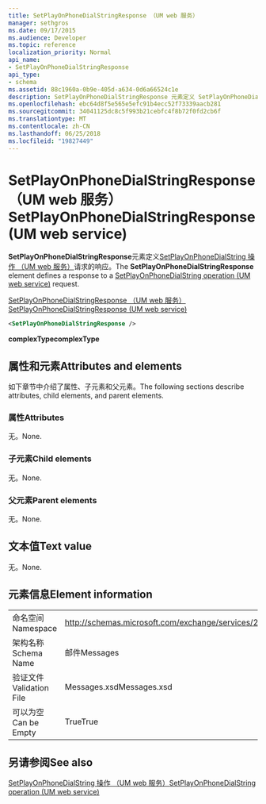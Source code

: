 ```yaml
---
title: SetPlayOnPhoneDialStringResponse （UM web 服务）
manager: sethgros
ms.date: 09/17/2015
ms.audience: Developer
ms.topic: reference
localization_priority: Normal
api_name:
- SetPlayOnPhoneDialStringResponse
api_type:
- schema
ms.assetid: 88c1960a-0b9e-405d-a634-0d6a66524c1e
description: SetPlayOnPhoneDialStringResponse 元素定义 SetPlayOnPhoneDialString 操作 （UM web 服务） 请求的响应。
ms.openlocfilehash: ebc64d8f5e565e5efc91b4ecc52f73339aacb281
ms.sourcegitcommit: 34041125dc8c5f993b21cebfc4f8b72f0fd2cb6f
ms.translationtype: MT
ms.contentlocale: zh-CN
ms.lasthandoff: 06/25/2018
ms.locfileid: "19827449"
---
```

# <a name="setplayonphonedialstringresponse-um-web-service"></a><span data-ttu-id="e82ea-103">SetPlayOnPhoneDialStringResponse （UM web 服务）</span><span class="sxs-lookup"><span data-stu-id="e82ea-103">SetPlayOnPhoneDialStringResponse (UM web service)</span></span>

<span data-ttu-id="e82ea-104">**SetPlayOnPhoneDialStringResponse**元素定义[SetPlayOnPhoneDialString 操作 （UM web 服务）](setplayonphonedialstring-operation-um-web-service.md)请求的响应。</span><span class="sxs-lookup"><span data-stu-id="e82ea-104">The **SetPlayOnPhoneDialStringResponse** element defines a response to a [SetPlayOnPhoneDialString operation (UM web service)](setplayonphonedialstring-operation-um-web-service.md) request.</span></span> 
  
[<span data-ttu-id="e82ea-105">SetPlayOnPhoneDialStringResponse （UM web 服务）</span><span class="sxs-lookup"><span data-stu-id="e82ea-105">SetPlayOnPhoneDialStringResponse (UM web service)</span></span>](setplayonphonedialstringresponse-um-web-service.md)
  
```xml
<SetPlayOnPhoneDialStringResponse />
```

 <span data-ttu-id="e82ea-106">**complexType**</span><span class="sxs-lookup"><span data-stu-id="e82ea-106">**complexType**</span></span>
## <a name="attributes-and-elements"></a><span data-ttu-id="e82ea-107">属性和元素</span><span class="sxs-lookup"><span data-stu-id="e82ea-107">Attributes and elements</span></span>

<span data-ttu-id="e82ea-108">如下章节中介绍了属性、子元素和父元素。</span><span class="sxs-lookup"><span data-stu-id="e82ea-108">The following sections describe attributes, child elements, and parent elements.</span></span>
  
### <a name="attributes"></a><span data-ttu-id="e82ea-109">属性</span><span class="sxs-lookup"><span data-stu-id="e82ea-109">Attributes</span></span>

<span data-ttu-id="e82ea-110">无。</span><span class="sxs-lookup"><span data-stu-id="e82ea-110">None.</span></span>
  
### <a name="child-elements"></a><span data-ttu-id="e82ea-111">子元素</span><span class="sxs-lookup"><span data-stu-id="e82ea-111">Child elements</span></span>

<span data-ttu-id="e82ea-112">无。</span><span class="sxs-lookup"><span data-stu-id="e82ea-112">None.</span></span>
  
### <a name="parent-elements"></a><span data-ttu-id="e82ea-113">父元素</span><span class="sxs-lookup"><span data-stu-id="e82ea-113">Parent elements</span></span>

<span data-ttu-id="e82ea-114">无。</span><span class="sxs-lookup"><span data-stu-id="e82ea-114">None.</span></span>
  
## <a name="text-value"></a><span data-ttu-id="e82ea-115">文本值</span><span class="sxs-lookup"><span data-stu-id="e82ea-115">Text value</span></span>

<span data-ttu-id="e82ea-116">无。</span><span class="sxs-lookup"><span data-stu-id="e82ea-116">None.</span></span>
  
## <a name="element-information"></a><span data-ttu-id="e82ea-117">元素信息</span><span class="sxs-lookup"><span data-stu-id="e82ea-117">Element information</span></span>

|||
|:-----|:-----|
|<span data-ttu-id="e82ea-118">命名空间</span><span class="sxs-lookup"><span data-stu-id="e82ea-118">Namespace</span></span>  <br/> |http://schemas.microsoft.com/exchange/services/2006/messages  <br/> |
|<span data-ttu-id="e82ea-119">架构名称</span><span class="sxs-lookup"><span data-stu-id="e82ea-119">Schema Name</span></span>  <br/> |<span data-ttu-id="e82ea-120">邮件</span><span class="sxs-lookup"><span data-stu-id="e82ea-120">Messages</span></span>  <br/> |
|<span data-ttu-id="e82ea-121">验证文件</span><span class="sxs-lookup"><span data-stu-id="e82ea-121">Validation File</span></span>  <br/> |<span data-ttu-id="e82ea-122">Messages.xsd</span><span class="sxs-lookup"><span data-stu-id="e82ea-122">Messages.xsd</span></span>  <br/> |
|<span data-ttu-id="e82ea-123">可以为空</span><span class="sxs-lookup"><span data-stu-id="e82ea-123">Can be Empty</span></span>  <br/> |<span data-ttu-id="e82ea-124">True</span><span class="sxs-lookup"><span data-stu-id="e82ea-124">True</span></span>  <br/> |
   
## <a name="see-also"></a><span data-ttu-id="e82ea-125">另请参阅</span><span class="sxs-lookup"><span data-stu-id="e82ea-125">See also</span></span>



[<span data-ttu-id="e82ea-126">SetPlayOnPhoneDialString 操作 （UM web 服务）</span><span class="sxs-lookup"><span data-stu-id="e82ea-126">SetPlayOnPhoneDialString operation (UM web service)</span></span>](setplayonphonedialstring-operation-um-web-service.md)

